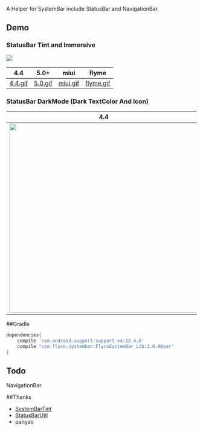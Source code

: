A Helper for SystemBar include StatusBar and NavigationBar.

## Demo
### StatusBar Tint and Immersive

![](https://github.com/H07000223/FlycoSystemBar/blob/master/art/5.0.gif)

|4.4|5.0+|miui|flyme|
|:---:|:---:|:---:|:---:|
|[4.4.gif](https://github.com/H07000223/FlycoSystemBar/blob/master/art/4.4.gif)|[5.0.gif](https://github.com/H07000223/FlycoSystemBar/blob/master/art/5.0.gif)|[miui.gif](https://github.com/H07000223/FlycoSystemBar/blob/master/art/miui.gif)|[flyme.gif](https://github.com/H07000223/FlycoSystemBar/blob/master/art/flyme.gif)|

### StatusBar DarkMode (Dark TextColor And Icon)
|4.4|6.0+|miui6+|flyme4+|
|:---:|:---:|:---:|:---:|
|<img src="https://github.com/H07000223/FlycoSystemBar/blob/master/art/darkmode_4.4.png" width="500">|<img src="https://github.com/H07000223/FlycoSystemBar/blob/master/art/darkmode_6.0.png" width="500">|<img src="https://github.com/H07000223/FlycoSystemBar/blob/master/art/darkmode_miui.png" width="500">|<img src="https://github.com/H07000223/FlycoSystemBar/blob/master/art/darkmode_flyme.png" width="500">|

##Gradle

```groovy
dependencies{
    compile 'com.android.support:support-v4:23.4.0'
    compile "com.flyco.systembar:FlycoSystemBar_Lib:1.0.0@aar"
}
```

## Todo
NavigationBar

##Thanks
*   [SystemBarTint](https://github.com/jgilfelt/SystemBarTint)
*   [StatusBarUtil](https://github.com/laobie/StatusBarUtil)
*   panyao
